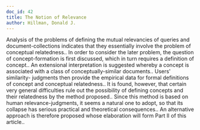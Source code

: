 ```yaml
---
doc_id: 42
title: The Notion of Relevance
author: Hillman, Donald J.
---
```


Analysis of the problems of defining the mutual relevancies of queries and 
document-collections indicates that they essentially involve the problem of
conceptual relatedness.. In order to consider the later problem, the question 
of concept-formation is first discussed, which in turn requires a definition of
concept.. An extensional interpretation is suggested whereby a concept is 
associated with a class of conceptually-similar documents.. Users' similarity-
judgments then provide the empirical data for formal definitions of concept and
conceptual relatedness.. It is found, however, that certain very general 
difficulties rule out the possibility of defining concepts and their 
relatedness by the method proposed.. Since this method is based on human 
relevance-judgments, it seems a natural one to adopt, so that its collapse has
serious practical and theoretical consequences.. An alternative approach is 
therefore proposed whose elaboration will form Part II of this article..